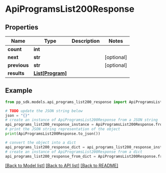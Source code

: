 # ApiProgramsList200Response


## Properties

Name | Type | Description | Notes
------------ | ------------- | ------------- | -------------
**count** | **int** |  | 
**next** | **str** |  | [optional] 
**previous** | **str** |  | [optional] 
**results** | [**List[Program]**](Program.md) |  | 

## Example

```python
from pp_sdk.models.api_programs_list200_response import ApiProgramsList200Response

# TODO update the JSON string below
json = "{}"
# create an instance of ApiProgramsList200Response from a JSON string
api_programs_list200_response_instance = ApiProgramsList200Response.from_json(json)
# print the JSON string representation of the object
print(ApiProgramsList200Response.to_json())

# convert the object into a dict
api_programs_list200_response_dict = api_programs_list200_response_instance.to_dict()
# create an instance of ApiProgramsList200Response from a dict
api_programs_list200_response_from_dict = ApiProgramsList200Response.from_dict(api_programs_list200_response_dict)
```
[[Back to Model list]](../README.md#documentation-for-models) [[Back to API list]](../README.md#documentation-for-api-endpoints) [[Back to README]](../README.md)


